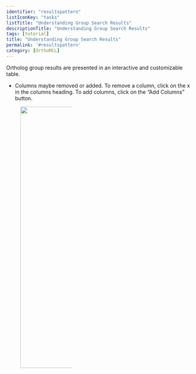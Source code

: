 ```yaml
---
identifier: "resultspattern"
listIconKey: "tasks"
listTitle: "Understanding Group Search Results"
descriptionTitle: "Understanding Group Search Results"
tags: [tutorial]
title: "Understanding Group Search Results"
permalink: '#resultspattern'
category: [OrthoMCL]
---
```


<p> Ortholog group results are presented in an interactive and customizable table. </p>
<ul>
<li><p>Columns maybe removed or added. To remove a column, click on the x in the columns heading. To add columns, click on the “Add Columns” button.</li>

<div style="width: 10em; margin: 0 1em;">
      <img style="width: 50em" src="{{ "/assets/images/resources_tools/addremovecolumns.png" | absolute_url }}"/>
</div>

</ul>